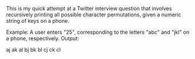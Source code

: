 This is my quick attempt at a Twitter interview question that involves recursively printing all possible character permutations, given a numeric string of keys on a phone.

Example: A user enters "25", corresponding to the letters "abc" and "jkl" on a phone, respectively. Output:

aj
ak
al
bj
bk
bl
cj
ck
cl

